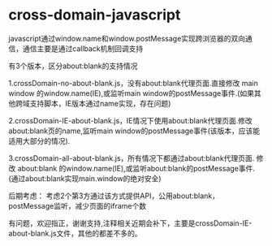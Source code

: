 cross-domain-javascript
=======================

javascript通过window.name和window.postMessage实现跨浏览器的双向通信，通信主要是通过callback机制回调支持

有3个版本，区分about:blank的支持情况


1.crossDomain-no-about-blank.js，没有about:blank代理页面.直接修改 main window 的window.name(IE),或监听main window的postMessage事件.(如果其他跨域支持脚本，IE版本通过name实现，存在问题)
	
2.crossDomain-IE-about-blank.js，IE情况下使用about:blank代理页面.修改about:blank页的name,监听main window的postMessage事件(该版本，应该能适用大部分的情况).
	
3.crossDomain-all-about-blank.js，所有情况下都通过about:blank代理页面.	修改 about:blank 的window.name(IE),或监听about:blank的postMessage事件.(通过about:blank实现main.window的绝对安全)

后期考虑：
    考虑2个第3方通过该方式提供API，公用about:blank，postMessage监听，减少页面的iframe个数

有问题，欢迎指正，谢谢支持,注释相关近期会补下，主要是crossDomain-IE-about-blank.js文件，其他的都差不多的。
